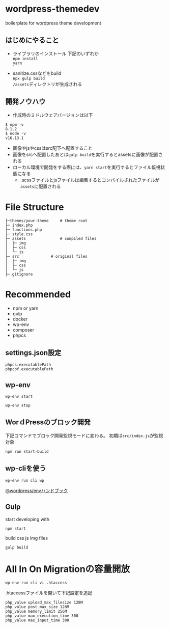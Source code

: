 # wordpress-themedev
boilerplate for wordpress theme development

## はじめにやること

* ライブラリのインストール
下記のいずれか  
`npm install`  
`yarn`

* sanitize.cssなどをbuild  
`npx gulp build`  
`/assets`ディレクトリが生成される

## 開発ノウハウ

* 作成時のミドルウェアバージョンは以下

```
$ npm -v
8.1.2
$ node -v
v16.13.1
```

* 画像やjsやcssはsrc配下へ配置すること
* 画像をsrcへ配置したあとは`gulp build`を実行するとassetsに画像が配置される
* ローカル環境で開発をする際には、`yarn start`を実行するとファイル監視状態になる
  * .scssファイルとjsファイルは編集するとコンパイルされたファイルが`assets`に配置される

# File Structure
```
├─themes/your-theme		# theme root     
├─ index.php
├─ functions.php
├─ style.css
├─ assets				# compiled files
│  ├─ img
│  ├─ css
│  └─ js
├─ src				# original files
│  ├─ img
│  ├─ css
│  └─ js
├─.gitignore
```

# Recommended
 - npm or yarn
 - gulp
 - docker
 - wp-env
 - composer
 - phpcs

## settings.json設定
```
phpcs.executablePath
phpcbf.executablePath
```

## wp-env
```
wp-env start
```

```
wp-env stop
```

## WorｄPressのブロック開発

下記コマンドでブロック開発監視モードに変わる。
初期は`src/index.js`が監視対象
```
npm run start-build
```

## wp-cliを使う

```
wp-env run cli wp 
```

[@wordpress/envハンドブック](https://ja.wordpress.org/team/handbook/block-editor/reference-guides/packages/packages-env/)

## Gulp

start developing with
```
npm start
```

build css js img files
```
gulp build
```

# All In On Migrationの容量開放

```
wp-env run cli vi .htaccess
```

.htaccessファイルを開いて下記設定を追記
```
php_value upload_max_filesize 128M
php_value post_max_size 128M
php_value memory_limit 256M
php_value max_execution_time 300
php_value max_input_time 300
```
